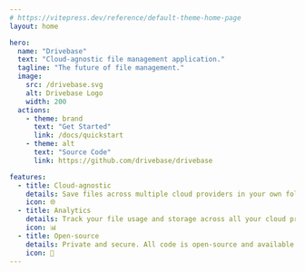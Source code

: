 ```yaml
---
# https://vitepress.dev/reference/default-theme-home-page
layout: home

hero:
  name: "Drivebase"
  text: "Cloud-agnostic file management application."
  tagline: "The future of file management."
  image:
    src: /drivebase.svg
    alt: Drivebase Logo
    width: 200
  actions:
    - theme: brand
      text: "Get Started"
      link: /docs/quickstart
    - theme: alt
      text: "Source Code"
      link: https://github.com/drivebase/drivebase

features:
  - title: Cloud-agnostic
    details: Save files across multiple cloud providers in your own folder structure.
    icon: 🌐
  - title: Analytics
    details: Track your file usage and storage across all your cloud providers.
    icon: 📊
  - title: Open-source
    details: Private and secure. All code is open-source and available on GitHub.
    icon: 📝
---
```


